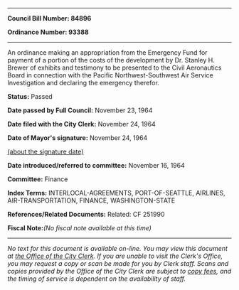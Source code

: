 

********

**Council Bill Number: 84896**
   
**Ordinance Number: 93388**
********

 An ordinance making an appropriation from the Emergency Fund for payment of a portion of the costs of the development by Dr. Stanley H. Brewer of exhibits and testimony to be presented to the Civil Aeronautics Board in connection with the Pacific Northwest-Southwest Air Service Investigation and declaring the emergency therefor.

**Status:** Passed
   
**Date passed by Full Council:** November 23, 1964
   
**Date filed with the City Clerk:** November 24, 1964
   
**Date of Mayor's signature:** November 24, 1964
   
[(about the signature date)](/~public/approvaldate.htm)
   
   
   
**Date introduced/referred to committee:** November 16, 1964
   
**Committee:** Finance
   
   
**Index Terms:** INTERLOCAL-AGREEMENTS, PORT-OF-SEATTLE, AIRLINES, AIR-TRANSPORTATION, FINANCE, WASHINGTON-STATE

**References/Related Documents:** Related: CF 251990

**Fiscal Note:**_(No fiscal note available at this time)_
********

_No text for this document is available on-line. You may view this document at [the Office of the City Clerk](http://www.seattle.gov/leg/clerk/contactUs.htm). If you are unable to visit the Clerk's Office, you may request a copy or scan be made for you by Clerk staff. Scans and copies provided by the Office of the City Clerk are subject to [copy fees](http://clerk.seattle.gov/~public/clerkfees.htm), and the timing of service is dependent on the availability of staff._

